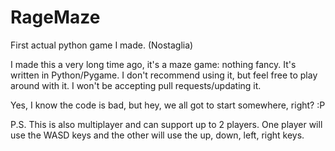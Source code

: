 # RageMaze
First actual python game I made. (Nostaglia)

I made this a very long time ago, it's a maze game: nothing fancy. It's written in Python/Pygame. I don't recommend using it, but feel free to play around with it. I won't be accepting pull requests/updating it.

Yes, I know the code is bad, but hey, we all got to start somewhere, right? :P

P.S. This is also multiplayer and can support up to 2 players. One player will use the WASD keys and the other will use the up, down, left, right keys.
